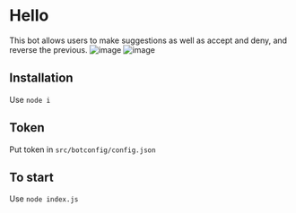 # Hello
This bot allows users to make suggestions as well as accept and deny, and reverse the previous.
![image](https://user-images.githubusercontent.com/30414906/180086921-89e0e2d5-e74c-487b-baee-68b9a7241fff.png)
![image](https://user-images.githubusercontent.com/30414906/180086931-76d051c7-431e-408e-9ee7-a4c1141239bd.png)


## Installation
Use `node i`

## Token
Put token in `src/botconfig/config.json`

## To start
Use `node index.js`
